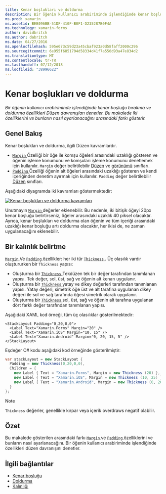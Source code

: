 ```yaml
---
title: Kenar boşlukları ve doldurma
description: Bir öğenin kullanıcı arabiriminde işlendiğinde kenar boşluğu bırakma ve doldurma özellikleri Düzen davranışları denetler. Bu makalede iki özelliklerini ve bunların nasıl ayarlanacağını arasındaki farkı gösterir.
ms.prod: xamarin
ms.assetid: BEB096BB-51DF-410F-B0F1-D235287B0F4A
ms.technology: xamarin-forms
author: davidbritch
ms.author: dabritch
ms.date: 04/27/2016
ms.openlocfilehash: 595e673c59d23a45cbaf923a0d58faff2000c296
ms.sourcegitcommit: 6e955f6851794d58334d41f7a550d93a47e834d2
ms.translationtype: MT
ms.contentlocale: tr-TR
ms.lasthandoff: 07/12/2018
ms.locfileid: "38996622"
---
```

# <a name="margin-and-padding"></a>Kenar boşlukları ve doldurma

_Bir öğenin kullanıcı arabiriminde işlendiğinde kenar boşluğu bırakma ve doldurma özellikleri Düzen davranışları denetler. Bu makalede iki özelliklerini ve bunların nasıl ayarlanacağını arasındaki farkı gösterir._

## <a name="overview"></a>Genel Bakış

Kenar boşlukları ve doldurma, ilgili Düzen kavramlardır.

- [ `Margin` ](xref:Xamarin.Forms.View.Margin) Özelliği bir öğe ile komşu öğeleri arasındaki uzaklığı gösteren ve öğenin işleme konumunu ve komşuları işleme konumunu denetlemek için kullanılır. `Margin` değer belirtilebilir [Düzen](~/xamarin-forms/user-interface/controls/layouts.md) ve [görünümü](~/xamarin-forms/user-interface/controls/views.md) sınıfları.
- [ `Padding` ](xref:Xamarin.Forms.Layout.Padding) Özelliği öğenin alt öğeleri arasındaki uzaklığı gösteren ve kendi içeriğinden denetim ayırmak için kullanılır. `Padding` değer belirtilebilir [Düzen](~/xamarin-forms/user-interface/controls/layouts.md) sınıfları.

Aşağıdaki diyagramda iki kavramları göstermektedir:

[![](margin-and-padding-images/margins-and-padding-sml.png "Kenar boşlukları ve doldurma kavramları")](margin-and-padding-images/margins-and-padding.png#lightbox "kenar boşlukları ve doldurma kavramları")

Unutmayın [ `Margin` ](xref:Xamarin.Forms.View.Margin) değerler eklenebilir. Bu nedenle, iki bitişik öğeyi 20px kenar boşluğu belirtirseniz, öğeler arasındaki uzaklık 40 piksel olacaktır. Ayrıca, kenar boşlukları ve doldurma olan öğenin ve tüm içeriği arasındaki uzaklığı kenar boşluğu artı doldurma olacaktır, her ikisi de, ne zaman uygulanacağını eklenebilir.

## <a name="specifying-a-thickness"></a>Bir kalınlık belirtme

[ `Margin` ](xref:Xamarin.Forms.View.Margin) Ve [ `Padding` ](xref:Xamarin.Forms.Layout.Padding) özellikler: her iki tür [ `Thickness` ](xref:Xamarin.Forms.Thickness). Üç olasılık vardır oluştururken bir `Thickness` yapısı:

- Oluşturma bir [ `Thickness` ](xref:Xamarin.Forms.Thickness) Tekdüzen tek bir değer tarafından tanımlanan yapısı. Tek değer, sol, üst, sağ ve öğenin alt kenarı uygulanır.
- Oluşturma bir [ `Thickness` ](xref:Xamarin.Forms.Thickness) yatay ve dikey değerleri tarafından tanımlanan yapısı. Yatay değeri, simetrik öğe üst ve alt tarafına uygulanan dikey değeri ile sol ve sağ tarafında öğesi simetrik olarak uygulanır.
- Oluşturma bir [ `Thickness` ](xref:Xamarin.Forms.Thickness) sol, üst, sağ ve öğenin alt tarafına uygulanan dört farklı değer tarafından tanımlanan yapısı.

Aşağıdaki XAML kod örneği, tüm üç olasılıklar gösterilmektedir:

```xaml
<StackLayout Padding="0,20,0,0">
  <Label Text="Xamarin.Forms" Margin="20" />
  <Label Text="Xamarin.iOS" Margin="10, 15" />
  <Label Text="Xamarin.Android" Margin="0, 20, 15, 5" />
</StackLayout>
```

Eşdeğer C# kodu aşağıdaki kod örneğinde gösterilmiştir:

```csharp
var stackLayout = new StackLayout {
  Padding = new Thickness(0,20,0,0),
  Children = {
    new Label { Text = "Xamarin.Forms", Margin = new Thickness (20) },
    new Label { Text = "Xamarin.iOS", Margin = new Thickness (10, 25) },
    new Label { Text = "Xamarin.Android", Margin = new Thickness (0, 20, 15, 5) }
  }
};
```

> [!NOTE]
> `Thickness` değerler, genellikle kırpar veya içerik overdraws negatif olabilir.

## <a name="summary"></a>Özet

Bu makalede gösterilen arasındaki farkı [ `Margin` ](xref:Xamarin.Forms.View.Margin) ve [ `Padding` ](xref:Xamarin.Forms.Layout.Padding) özelliklerini ve bunların nasıl ayarlanacağını. Bir öğenin kullanıcı arabiriminde işlendiğinde özellikleri düzen davranışını denetler.


## <a name="related-links"></a>İlgili bağlantılar

- [Kenar boşluğu](xref:Xamarin.Forms.View.Margin)
- [Doldurma](xref:Xamarin.Forms.Layout.Padding)
- [Kalınlığı](xref:Xamarin.Forms.Thickness)
